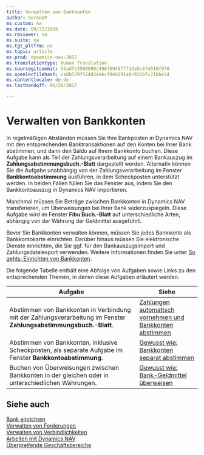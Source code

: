 ```yaml
---
title: Verwalten von Bankkonten
author: SorenGP
ms.custom: na
ms.date: 09/22/2016
ms.reviewer: na
ms.suite: na
ms.tgt_pltfrm: na
ms.topic: article
ms.prod: dynamics-nav-2017
ms.translationtype: Human Translation
ms.sourcegitcommit: 51adfb3588099c496f0946ff71da5c6fe518f070
ms.openlocfilehash: ca8b579f524d34e6cf969291a0c9226fc71bbe24
ms.contentlocale: de-de
ms.lasthandoff: 06/26/2017

---
```


# <a name="manage-bank-accounts"></a>Verwalten von Bankkonten
In regelmäßigen Abständen müssen Sie Ihre Bankposten in Dynamics NAV mit den entsprechenden Banktransaktionen auf den Konten bei Ihrer Bank abstimmen, und dann den Saldo auf Ihrem Bankkonto buchen. Diese Aufgabe kann als Teil der Zahlungsverarbeitung auf einem Bankauszug im **Zahlungsabstimmungsbuch.-Blatt** dargestellt werden. Alternativ können Sie die Aufgabe unabhängig von der Zahlungsverarbeitung im Fenster **Bankkontoabstimmung** ausführen, in dem Scheckposten unterstützt werden. In beiden Fällen füllen Sie das Fenster aus, indem Sie den Bankkontoauszug in Dynamics NAV importieren.

Manchmal müssen Sie Beträge zwischen Bankkonten in Dynamics NAV transferieren, um Überweisungen bei Ihrer Bank widerzuspiegeln. Diese Aufgabe wird im Fenster **Fibu Buch.-Blatt** auf unterschiedliche Arten, abhängig von der Währung der Geldmittel ausgeführt.

Bevor Sie Bankkonten verwalten können, müssen Sie jedes Bankkonto als Bankkontokarte einrichten. Darüber hinaus müssen Sie elektronische Dienste einrichten, die Sie ggf. für den Bankauszugsimport und Zahlungsdateiexport verwenden. Weitere Informationen finden Sie unter [So gehts: Einrichten von Bankkonten](bank-setup-banking.md).

Die folgende Tabelle enthält eine Abfolge von Aufgaben sowie Links zu den entsprechenden Themen, in denen diese Aufgaben erläutert werden.

|Aufgabe |Siehe |
|---|----|
|Abstimmen von Bankkonten in Verbindung mit der Zahlungsverarbeitung im Fenster **Zahlungsabstimmungsbuch.-Blatt**.|[Zahlungen automatisch vornehmen und Bankkonten abstimmen](receivables-apply-payments-auto-reconcile-bank-accounts.md)|
|Abstimmen von Bankkonten, inklusive Scheckposten, als separate Aufgabe im Fenster **Bankkontoabstimmung**.|[Gewusst wie: Bankkonten separat abstimmen](bank-how-reconcile-bank-accounts-separately.md)|
|Buchen von Überweisungen zwischen Bankkonten in der gleichen oder in unterschiedlichen Währungen.|[Gewusst wie: Bank-Geldmittel überweisen](bank-how-transfer-bank-funds.md)
## <a name="see-also"></a>Siehe auch  
[Bank einrichten](bank-setup-banking.md)  
[Verwalten von Forderungen](receivables-manage-receivables.md)  
[Verwalten von Verbindlichkeiten](payables-manage-payables.md)    
[Arbeiten mit Dynamics NAV](ui-work-product.md)  
[Übergreifende Geschäftsbereiche](ui-across-business-areas.md)

